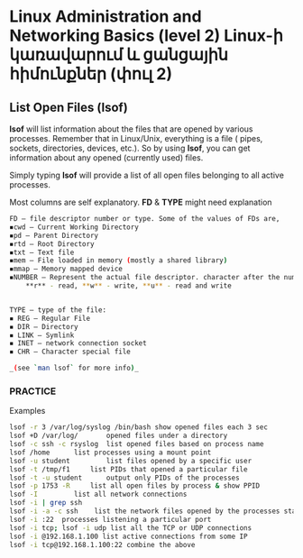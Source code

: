 # Linux Administration and Networking Basics (level 2) Linux-ի կառավարում և ցանցային հիմունքներ (փուլ 2)



##  List Open Files (lsof)


**lsof** will list information about the files that are opened by various processes. 
Remember that in Linux/Unix, everything is a file ( pipes, sockets, directories, devices, etc.). 
So by using **lsof**, you can get information about any opened (currently used) files.


Simply typing **lsof** will provide a list of all open files belonging to all active processes. 

Most columns are self explanatory.
**FD** & **TYPE** might need explanation
```bash
FD – file descriptor number or type. Some of the values of FDs are,
◾cwd – Current Working Directory
◾pd – Parent Directory
◾rtd – Root Directory
◾txt – Text file
◾mem – File loaded in memory (mostly a shared library)
◾mmap – Memory mapped device
◾NUMBER – Represent the actual file descriptor. character after the number represents the mode in which the file is opened
	**r** - read, **w** - write, **u** - read and write


TYPE – type of the file:
◾ REG – Regular File
◾ DIR – Directory
◾ LINK – Symlink
◾ INET – network connection socket
◾ CHR – Character special file

_(see `man lsof` for more info)_
```

### PRACTICE

Examples
```bash
lsof -r 3 /var/log/syslog /bin/bash show opened files each 3 sec 
lsof +D /var/log/		opened files under a directory
lsof -c ssh -c rsyslog	list opened files based on process name
lsof /home 	    list processes using a mount point
lsof -u student 		list files opened by a specific user 
lsof -t /tmp/f1		list PIDs that opened a particular file
lsof -t -u student		output only PIDs of the processes
lsof -p 1753 -R		list all open files by process & show PPID
lsof -I			list all network connections 
lsof -i | grep ssh 
lsof -i -a -c ssh  	 list the network files opened by the processes starting with ssh
lsof -i :22	 processes listening a particular port
lsof -i tcp; lsof -i udp list all the TCP or UDP connections 
lsof -i @192.168.1.100 list active connections from some IP 
lsof -i tcp@192.168.1.100:22 combine the above
```


